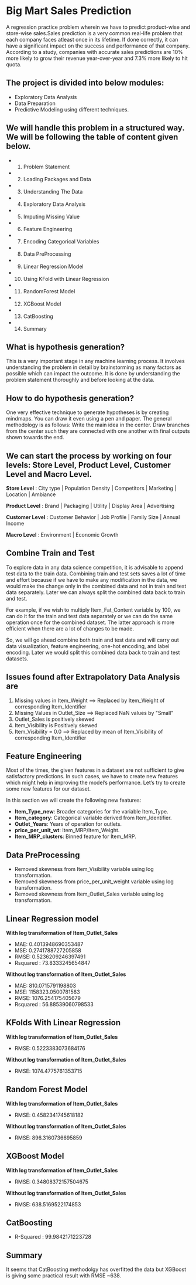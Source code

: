 # Big Mart Sales Prediction

A regression practice problem wherein we have to predict product-wise and store-wise sales.Sales prediction is a very common real-life problem that each company faces atleast once in its lifetime. If done correctly, it can have a significant impact on the success and performance of that company. According to a study, companies with accurate sales predictions are 10% more likely to grow their revenue year-over-year and 7.3% more likely to hit quota.

## The project is divided into below modules:

* Exploratory Data Analysis
* Data Preparation
* Predictive Modeling using different techniques.

## We will handle this problem in a structured way. We will be following the table of content given below.
* 1. Problem Statement
* 2. Loading Packages and Data
* 3. Understanding The Data
* 4. Exploratory Data Analysis
* 5. Imputing Missing Value 
* 6. Feature Engineering
* 7. Encoding Categorical Variables
* 8. Data PreProcessing
* 9. Linear Regression Model
* 10. Using KFold with Linear Regression
* 11. RandomForest Model
* 12. XGBoost Model
* 13. CatBoosting
* 14. Summary


## What is hypothesis generation?

This is a very important stage in any machine learning process. It involves understanding the problem in detail by brainstorming as many factors as possible which can impact the outcome. It is done by understanding the problem statement thoroughly and before looking at the data.

## How to do hypothesis generation?

One very effective technique to generate hypotheses is by creating mindmaps. You can draw it even using a pen and paper. The general methodology is as follows: Write the main idea in the center. Draw branches from the center such they are connected with one another with final outputs shown towards the end.

## We can start the process by working on four levels: Store Level, Product Level, Customer Level and Macro Level.

**Store Level** : City type | Population Density | Competitors | Marketing | Location | Ambiance

**Product Level** : Brand | Packaging | Utility | Display Area | Advertising

**Customer Level** : Customer Behavior | Job Profile | Family Size | Annual Income

**Macro Level** : Environment | Economic Growth

## Combine Train and Test

To explore data in any data science competition, it is advisable to append test data to the train data. Combining train and test sets saves a lot of time and effort because if we have to make any modification in the data, we would make the change only in the combined data and not in train and test data separately. Later we can always split the combined data back to train and test.

For example, if we wish to multiply Item_Fat_Content variable by 100, we can do it for the train and test data separately or we can do the same operation once for the combined dataset. The latter approach is more efficient when there are a lot of changes to be made.

So, we will go ahead combine both train and test data and will carry out data visualization, feature engineering, one-hot encoding, and label encoding. Later we would split this combined data back to train and test datasets.

## Issues found after Extrapolatory Data Analysis are 

1. Missing values in Item_Weight ==> Replaced by Item_Weight of corresponding Item_Identifier
2. Missing Values in Outlet_Size ==> Replaced NaN values by "Small"
3. Outlet_Sales is positively skewed
4. Item_Visibility is Positively skewed
5. Item_Visibility = 0.0 ==> Replaced by mean of Item_Visibility of corresponding Item_Identifier

## Feature Engineering

Most of the times, the given features in a dataset are not sufficient to give satisfactory predictions. In such cases, we have to create new features which might help in improving the model’s performance. Let’s try to create some new features for our dataset.

In this section we will create the following new features:

* **Item_Type_new**: Broader categories for the variable Item_Type.  
* **Item_category**: Categorical variable derived from Item_Identifier.  
* **Outlet_Years**: Years of operation for outlets.  
* **price_per_unit_wt**: Item_MRP/Item_Weight.  
* **Item_MRP_clusters**: Binned feature for Item_MRP. 

## Data PreProcessing
* Removed skewness from Item_Visibility variable using log transformation.
* Removed skewness from price_per_unit_weight variable using log transformation.
* Removed skewness from Item_Outlet_Sales variable using log transformation.

## Linear Regression model 
**With log transformation of Item_Outlet_Sales**
* MAE: 0.4013948690353487
* MSE: 0.2741788727205858
* RMSE: 0.5236209246397491
* Rsquared : 73.8333245654847

**Without log transformation of Item_Outlet_Sales**
* MAE: 810.0715791198803
* MSE: 1158323.0500781583
* RMSE: 1076.254175405679
* Rsquared : 56.88539060798533

## KFolds With Linear Regression
**With log transformation of Item_Outlet_Sales**
* RMSE: 0.5223383073684176

**Without log transformation of Item_Outlet_Sales**
* RMSE: 1074.4775761353715

## Random Forest Model
**With log transformation of Item_Outlet_Sales**
* RMSE: 0.4582341745618182

**Without log transformation of Item_Outlet_Sales**
* RMSE: 896.3160736695859

## XGBoost Model
**With log transformation of Item_Outlet_Sales**
* RMSE: 0.34808372157504675

**Without log transformation of Item_Outlet_Sales**
* RMSE: 638.5169522174853

## CatBoosting
* R-Squared : 99.9842171223728

## Summary
It seems that CatBoosting methodolgy has overfitted the data but XGBoost is giving some practical result with RMSE ~638.
